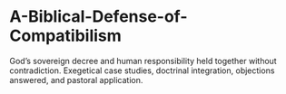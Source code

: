 # A-Biblical-Defense-of-Compatibilism
God’s sovereign decree and human responsibility held together without contradiction. Exegetical case studies, doctrinal integration, objections answered, and pastoral application.

